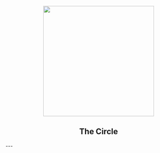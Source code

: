 
<p align=center>
<img src=https://github.com/user-attachments/assets/6d6eb5ed-72e1-425c-827b-04b99afed817 width=300/>
<h2 align=center>The Circle</h2>
</p>
---
